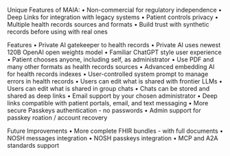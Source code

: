 Unique Features of MAIA:
• Non-commercial for regulatory independence
• Deep Links for integration with legacy systems
• Patient controls privacy
• Multiple health records sources and formats
• Build trust with synthetic records before using with real ones

Features
• Private AI gatekeeper to health records
• Private AI uses newest 120B OpenAI open weights model
• Familiar ChatGPT style user experience
• Patient chooses anyone, including self, as administrator
• Use PDF and many other formats as health records sources
• Advanced embedding AI for health records indexes
• User-controlled system prompt to manage errors in health records
• Users can edit what is shared with frontier LLMs
• Users can edit what is shared in group chats
• Chats can be stored and shared as deep links
• Email support by your chosen administrator
• Deep links compatible with patient portals, email, and text messaging
• More secure Passkeys authentication - no passwords
• Admin support for passkey roation / account recovery

Future Improvements
• More complete FHIR bundles - with full documents
• NOSH messages integration
• NOSH passkeys integration
• MCP and A2A standards support